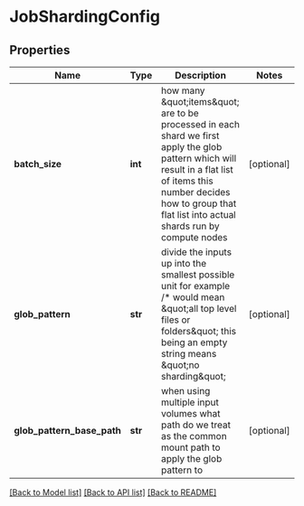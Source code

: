 # JobShardingConfig

## Properties
Name | Type | Description | Notes
------------ | ------------- | ------------- | -------------
**batch_size** | **int** | how many \&quot;items\&quot; are to be processed in each shard we first apply the glob pattern which will result in a flat list of items this number decides how to group that flat list into actual shards run by compute nodes | [optional] 
**glob_pattern** | **str** | divide the inputs up into the smallest possible unit for example /* would mean \&quot;all top level files or folders\&quot; this being an empty string means \&quot;no sharding\&quot; | [optional] 
**glob_pattern_base_path** | **str** | when using multiple input volumes what path do we treat as the common mount path to apply the glob pattern to | [optional] 

[[Back to Model list]](../README.md#documentation-for-models) [[Back to API list]](../README.md#documentation-for-api-endpoints) [[Back to README]](../README.md)



